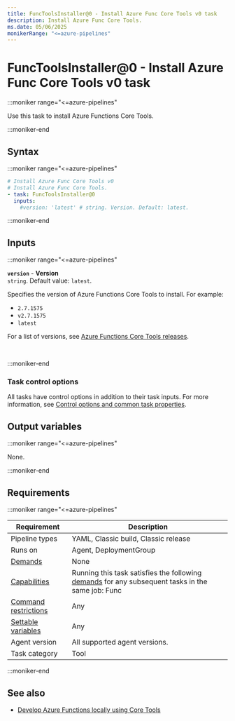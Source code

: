 ```yaml
---
title: FuncToolsInstaller@0 - Install Azure Func Core Tools v0 task
description: Install Azure Func Core Tools.
ms.date: 05/06/2025
monikerRange: "<=azure-pipelines"
---
```


# FuncToolsInstaller@0 - Install Azure Func Core Tools v0 task

<!-- :::description::: -->
:::moniker range="<=azure-pipelines"

<!-- :::editable-content name="description"::: -->
Use this task to install Azure Functions Core Tools.
<!-- :::editable-content-end::: -->

:::moniker-end
<!-- :::description-end::: -->

<!-- :::syntax::: -->
## Syntax

:::moniker range="<=azure-pipelines"

```yaml
# Install Azure Func Core Tools v0
# Install Azure Func Core Tools.
- task: FuncToolsInstaller@0
  inputs:
    #version: 'latest' # string. Version. Default: latest.
```

:::moniker-end
<!-- :::syntax-end::: -->

<!-- :::inputs::: -->
## Inputs

<!-- :::item name="version"::: -->
:::moniker range="<=azure-pipelines"

**`version`** - **Version**<br>
`string`. Default value: `latest`.<br>
<!-- :::editable-content name="helpMarkDown"::: -->
Specifies the version of Azure Functions Core Tools to install. For example:

- `2.7.1575`
- `v2.7.1575`
- `latest`

For a list of versions, see [Azure Functions Core Tools releases](https://github.com/Azure/azure-functions-core-tools/releases).
<!-- :::editable-content-end::: -->
<br>

:::moniker-end
<!-- :::item-end::: -->

### Task control options

All tasks have control options in addition to their task inputs. For more information, see [Control options and common task properties](/azure/devops/pipelines/yaml-schema/steps-task#common-task-properties).
<!-- :::inputs-end::: -->

<!-- :::outputVariables::: -->
## Output variables

:::moniker range="<=azure-pipelines"

None.

:::moniker-end
<!-- :::outputVariables-end::: -->

<!-- :::remarks::: -->
<!-- :::editable-content name="remarks"::: -->
<!-- :::editable-content-end::: -->
<!-- :::remarks-end::: -->

<!-- :::examples::: -->
<!-- :::editable-content name="examples"::: -->
<!-- :::editable-content-end::: -->
<!-- :::examples-end::: -->

<!-- :::properties::: -->
## Requirements

:::moniker range="<=azure-pipelines"

| Requirement | Description |
|-------------|-------------|
| Pipeline types | YAML, Classic build, Classic release |
| Runs on | Agent, DeploymentGroup |
| [Demands](/azure/devops/pipelines/process/demands) | None |
| [Capabilities](/azure/devops/pipelines/agents/agents#capabilities) | Running this task satisfies the following [demands](/azure/devops/pipelines/process/demands) for any subsequent tasks in the same job: Func |
| [Command restrictions](/azure/devops/pipelines/security/templates#agent-logging-command-restrictions) | Any |
| [Settable variables](/azure/devops/pipelines/security/templates#agent-logging-command-restrictions) | Any |
| Agent version | All supported agent versions. |
| Task category | Tool |

:::moniker-end
<!-- :::properties-end::: -->

<!-- :::see-also::: -->
<!-- :::editable-content name="seeAlso"::: -->
## See also

* [Develop Azure Functions locally using Core Tools](/azure/azure-functions/functions-run-local)
<!-- :::editable-content-end::: -->
<!-- :::see-also-end::: -->